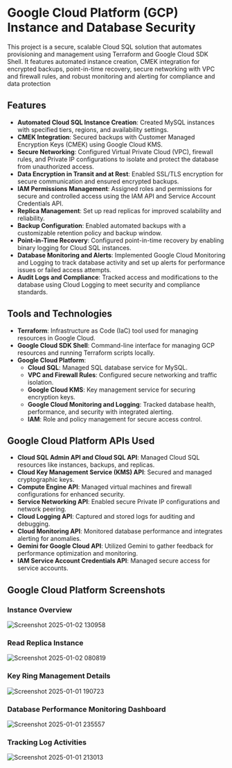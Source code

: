 # Google Cloud Platform (GCP) Instance and Database Security

This project is a secure, scalable Cloud SQL solution that automates provisioning and management using Terraform and Google Cloud SDK Shell. It features automated instance creation, CMEK integration for encrypted backups, point-in-time recovery, secure networking with VPC and firewall rules, and robust monitoring and alerting for compliance and data protection

## Features

- **Automated Cloud SQL Instance Creation**: Created MySQL instances with specified tiers, regions, and availability settings.
- **CMEK Integration**: Secured backups with Customer Managed Encryption Keys (CMEK) using Google Cloud KMS.
- **Secure Networking**: Configured Virtual Private Cloud (VPC), firewall rules, and Private IP configurations to isolate and protect the database from unauthorized access.
- **Data Encryption in Transit and at Rest**: Enabled SSL/TLS encryption for secure communication and ensured encrypted backups.
- **IAM Permissions Management**: Assigned roles and permissions for secure and controlled access using the IAM API and Service Account Credentials API.
- **Replica Management**: Set up read replicas for improved scalability and reliability.
- **Backup Configuration**: Enabled automated backups with a customizable retention policy and backup window.
- **Point-in-Time Recovery**: Configured point-in-time recovery by enabling binary logging for Cloud SQL instances.
- **Database Monitoring and Alerts**: Implemented Google Cloud Monitoring and Logging to track database activity and set up alerts for performance issues or failed access attempts.
- **Audit Logs and Compliance**: Tracked access and modifications to the database using Cloud Logging to meet security and compliance standards.

## Tools and Technologies

- **Terraform**: Infrastructure as Code (IaC) tool used for managing resources in Google Cloud.
- **Google Cloud SDK Shell**: Command-line interface for managing GCP resources and running Terraform scripts locally.
- **Google Cloud Platform**:
  - **Cloud SQL**: Managed SQL database service for MySQL.
  - **VPC and Firewall Rules**: Configured secure networking and traffic isolation.
  - **Google Cloud KMS**: Key management service for securing encryption keys.
  - **Google Cloud Monitoring and Logging**: Tracked database health, performance, and security with integrated alerting.
  - **IAM**: Role and policy management for secure access control.

## Google Cloud Platform APIs Used
- **Cloud SQL Admin API and Cloud SQL API**: Managed Cloud SQL resources like instances, backups, and replicas.
- **Cloud Key Management Service (KMS) API**: Secured and managed cryptographic keys.
- **Compute Engine API**: Managed virtual machines and firewall configurations for enhanced security.
- **Service Networking API**: Enabled secure Private IP configurations and network peering.
- **Cloud Logging API**: Captured and stored logs for auditing and debugging.
- **Cloud Monitoring API**: Monitored database performance and integrates alerting for anomalies.
- **Gemini for Google Cloud API**: Utilized Gemini to gather feedback for performance optimization and monitoring.
- **IAM Service Account Credentials API**: Managed secure access for service accounts.

## Google Cloud Platform Screenshots
### Instance Overview
![Screenshot 2025-01-02 130958](https://github.com/user-attachments/assets/08657c3f-d9b3-436b-bf48-68660568fbbc)

### Read Replica Instance
![Screenshot 2025-01-02 080819](https://github.com/user-attachments/assets/9c0ecc73-dfc1-4e67-bba5-8994440adf6c)

### Key Ring Management Details
![Screenshot 2025-01-01 190723](https://github.com/user-attachments/assets/9eb35653-7fe8-4f72-a18e-34b046663fae)

### Database Performance Monitoring Dashboard
![Screenshot 2025-01-01 235557](https://github.com/user-attachments/assets/539a6b2f-cb99-4ff6-9caf-bd586b49d261)

### Tracking Log Activities
![Screenshot 2025-01-01 213013](https://github.com/user-attachments/assets/d8b96659-20d3-497c-b86c-8abf80a2331c)
